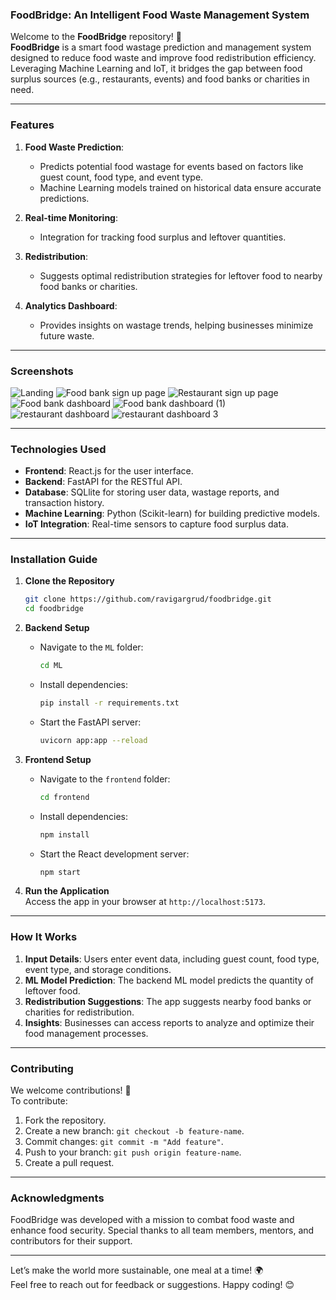 ### **FoodBridge: An Intelligent Food Waste Management System**

Welcome to the **FoodBridge** repository! 🚀  
**FoodBridge** is a smart food wastage prediction and management system designed to reduce food waste and improve food redistribution efficiency. Leveraging Machine Learning and IoT, it bridges the gap between food surplus sources (e.g., restaurants, events) and food banks or charities in need.

---

### **Features**

1. **Food Waste Prediction**:  
   - Predicts potential food wastage for events based on factors like guest count, food type, and event type.  
   - Machine Learning models trained on historical data ensure accurate predictions.

2. **Real-time Monitoring**:  
   - Integration for tracking food surplus and leftover quantities.  

3. **Redistribution**:  
   - Suggests optimal redistribution strategies for leftover food to nearby food banks or charities.  

4. **Analytics Dashboard**:  
   - Provides insights on wastage trends, helping businesses minimize future waste.  

---

### **Screenshots**
![Landing](https://github.com/user-attachments/assets/b41dd3ac-1997-4589-a147-ee7fbd8e8806)
![Food bank sign up page](https://github.com/user-attachments/assets/78c4dd74-448a-4e58-b259-95bbf704b43f)
![Restaurant sign up page](https://github.com/user-attachments/assets/a4fe4f1c-3d7d-410c-a19b-956404a03089)
![Food bank dashboard](https://github.com/user-attachments/assets/75fab992-5fca-4bc2-9a1a-5d943c00d7d4)
![Food bank dashboard (1)](https://github.com/user-attachments/assets/b46ae71d-8079-48c4-b00a-303d51895283)
![restaurant dashboard](https://github.com/user-attachments/assets/618714b7-a1bd-435e-8c86-0731c3b2f2a5)
![restaurant dashboard 3](https://github.com/user-attachments/assets/f50fe21c-322e-49bf-8347-11326a91f803)



---

### **Technologies Used**

- **Frontend**: React.js for the user interface.  
- **Backend**: FastAPI for the RESTful API.  
- **Database**: SQLlite for storing user data, wastage reports, and transaction history.  
- **Machine Learning**: Python (Scikit-learn) for building predictive models.  
- **IoT Integration**: Real-time sensors to capture food surplus data.  

---

### **Installation Guide**

1. **Clone the Repository**  
   ```bash
   git clone https://github.com/ravigargrud/foodbridge.git
   cd foodbridge
   ```

2. **Backend Setup**  
   - Navigate to the `ML` folder:  
     ```bash
     cd ML
     ```
   - Install dependencies:  
     ```bash
     pip install -r requirements.txt
     ```
   - Start the FastAPI server:  
     ```bash
     uvicorn app:app --reload
     ```

3. **Frontend Setup**  
   - Navigate to the `frontend` folder:  
     ```bash
     cd frontend
     ```
   - Install dependencies:  
     ```bash
     npm install
     ```
   - Start the React development server:  
     ```bash
     npm start
     ```

4. **Run the Application**  
   Access the app in your browser at `http://localhost:5173`.

---

### **How It Works**

1. **Input Details**: Users enter event data, including guest count, food type, event type, and storage conditions.
2. **ML Model Prediction**: The backend ML model predicts the quantity of leftover food.
3. **Redistribution Suggestions**: The app suggests nearby food banks or charities for redistribution.
4. **Insights**: Businesses can access reports to analyze and optimize their food management processes.

---

### **Contributing**

We welcome contributions! 🎉  
To contribute:  
1. Fork the repository.  
2. Create a new branch: `git checkout -b feature-name`.  
3. Commit changes: `git commit -m "Add feature"`.  
4. Push to your branch: `git push origin feature-name`.  
5. Create a pull request.

---

### **Acknowledgments**

FoodBridge was developed with a mission to combat food waste and enhance food security. Special thanks to all team members, mentors, and contributors for their support.

---

Let’s make the world more sustainable, one meal at a time! 🌍  
Feel free to reach out for feedback or suggestions. Happy coding! 😊
